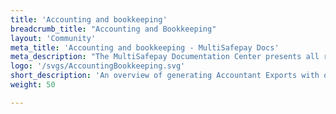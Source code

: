 ```yaml
---
title: 'Accounting and bookkeeping'
breadcrumb_title: "Accounting and Bookkeeping"
layout: 'Community'
meta_title: 'Accounting and bookkeeping - MultiSafepay Docs'
meta_description: "The MultiSafepay Documentation Center presents all relevant information about our Plugins and API. You can also find support pages for payment methods, tools and general questions as well as the contact details of our Support and Integration Teams."
logo: '/svgs/AccountingBookkeeping.svg'
short_description: 'An overview of generating Accountant Exports with our Accounting and Bookkeeping partners.'
weight: 50

---
```

